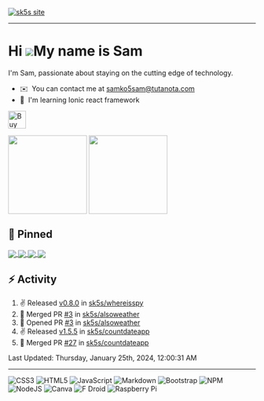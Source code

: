 [![sk5s site](https://sk5s.cyou/sk5s/img/sk5s-site.png)](https://sk5s.cyou/)

---

Hi ![](https://user-images.githubusercontent.com/18350557/176309783-0785949b-9127-417c-8b55-ab5a4333674e.gif)My name is Sam
===========================================================================================================================

<!--Web Developer
-------------
-->
I'm Sam, passionate about staying on the cutting edge of technology.

* ✉️  You can contact me at [samko5sam@tutanota.com](mailto:samko5sam@tutanota.com)
* 🧠  I'm learning Ionic react framework

<a href='https://ko-fi.com/J3J3IM7SC' target='_blank'><img height='36' style='border:0px;height:36px;' src='https://storage.ko-fi.com/cdn/kofi4.png?v=3' border='0' alt='Buy Me a Coffee at ko-fi.com' /></a>

<div>
  <!--<picture>
    <source media="(prefers-color-scheme: dark)" srcset="https://streak-stats.demolab.com?user=sk5s&theme=dark&hide_border=true" />
    <img align="center" src="https://streak-stats.demolab.com?user=sk5s&theme=vue&hide_border=true" alt="GitHub Streak" />
  </picture>-->
  <picture>
    <source media="(prefers-color-scheme: dark)" srcset="https://github-readme-stats.vercel.app/api?username=sk5s&rank_icon=github&show_icons=true&theme=dark&hide=contribs" />
    <img height=160 align="center" src="https://github-readme-stats.vercel.app/api?username=sk5s&show_icons=true&theme=vue&hide=contribs&rank_icon=github" />
  </picture>
  <picture>
    <source media="(prefers-color-scheme: dark)" srcset="https://github-readme-stats.vercel.app/api/top-langs/?username=sk5s&theme=dark&layout=compact&card_width=370" />
    <img height=160 align="center" src="https://github-readme-stats.vercel.app/api/top-langs/?username=sk5s&theme=vue&layout=compact&card_width=370" />
  </picture>
</div>

## 📌 Pinned
<a href="https://github.com/sk5s/countdateapp" target="_blank">
  <picture>
    <source media="(prefers-color-scheme: dark)" srcset="https://github-readme-stats.vercel.app/api/pin/?username=sk5s&repo=countdateapp&show_owner=true&theme=dark&description_lines_count=3" />
    <img align="center" src="https://github-readme-stats.vercel.app/api/pin/?username=sk5s&repo=countdateapp&show_owner=true&description_lines_count=3" />
  </picture>
</a>
<a href="https://github.com/sk5s/whereisspy" target="_blank">
  <picture>
    <source media="(prefers-color-scheme: dark)" srcset="https://github-readme-stats.vercel.app/api/pin/?username=sk5s&repo=whereisspy&show_owner=true&theme=dark&description_lines_count=3" />
    <img align="center" src="https://github-readme-stats.vercel.app/api/pin/?username=sk5s&repo=whereisspy&show_owner=true&description_lines_count=3" />
  </picture>
</a>
<a href="https://github.com/sk5s/alsoweather" target="_blank">
  <picture>
    <source media="(prefers-color-scheme: dark)" srcset="https://github-readme-stats.vercel.app/api/pin/?username=sk5s&repo=alsoweather&show_owner=true&theme=dark&description_lines_count=3" />
    <img align="center" src="https://github-readme-stats.vercel.app/api/pin/?username=sk5s&repo=alsoweather&show_owner=true&description_lines_count=3" />
  </picture>
</a>
<a href="https://github.com/sk5s/sk5s-vsgt" target="_blank">
  <picture>
    <source media="(prefers-color-scheme: dark)" srcset="https://github-readme-stats.vercel.app/api/pin/?username=sk5s&repo=sk5s-vsgt&show_owner=true&theme=dark&description_lines_count=3" />
    <img align="center" src="https://github-readme-stats.vercel.app/api/pin/?username=sk5s&repo=sk5s-vsgt&show_owner=true&description_lines_count=3" />
  </picture>
</a>

## ⚡ Activity

<!--RECENT_ACTIVITY:start-->
1. ✌️ Released [v0.8.0](https://github.com/sk5s/whereisspy/releases/tag/v0.8.0) in [sk5s/whereisspy](https://github.com/sk5s/whereisspy)
2. 🎉 Merged PR [#3](https://github.com/sk5s/alsoweather/pull/3) in [sk5s/alsoweather](https://github.com/sk5s/alsoweather)
3. 💪 Opened PR [#3](https://github.com/sk5s/alsoweather/pull/3) in [sk5s/alsoweather](https://github.com/sk5s/alsoweather)
4. ✌️ Released [v1.5.5](https://github.com/sk5s/countdateapp/releases/tag/v1.5.5) in [sk5s/countdateapp](https://github.com/sk5s/countdateapp)
5. 🎉 Merged PR [#27](https://github.com/sk5s/countdateapp/pull/27) in [sk5s/countdateapp](https://github.com/sk5s/countdateapp)
<!--RECENT_ACTIVITY:end-->

<!--RECENT_ACTIVITY:last_update-->
Last Updated: Thursday, January 25th, 2024, 12:00:31 AM
<!--RECENT_ACTIVITY:last_update_end-->

---

![CSS3](https://img.shields.io/badge/css3-%231572B6.svg?style=for-the-badge&logo=css3&logoColor=white)
![HTML5](https://img.shields.io/badge/html5-%23E34F26.svg?style=for-the-badge&logo=html5&logoColor=white)
![JavaScript](https://img.shields.io/badge/javascript-%23323330.svg?style=for-the-badge&logo=javascript&logoColor=%23F7DF1E)
![Markdown](https://img.shields.io/badge/markdown-%23000000.svg?style=for-the-badge&logo=markdown&logoColor=white)
![Bootstrap](https://img.shields.io/badge/bootstrap-%23563D7C.svg?style=for-the-badge&logo=bootstrap&logoColor=white)
![NPM](https://img.shields.io/badge/NPM-%23000000.svg?style=for-the-badge&logo=npm&logoColor=white)
![NodeJS](https://img.shields.io/badge/node.js-6DA55F?style=for-the-badge&logo=node.js&logoColor=white)
![Canva](https://img.shields.io/badge/Canva-%2300C4CC.svg?style=for-the-badge&logo=Canva&logoColor=white)
![F Droid](https://img.shields.io/badge/F_Droid-1976D2?style=for-the-badge&logo=f-droid&logoColor=white)
![Raspberry Pi](https://img.shields.io/badge/-RaspberryPi-C51A4A?style=for-the-badge&logo=Raspberry-Pi)

<!--![](https://sk5s.cyou/sk5s/ad/sk5s-project.gif)-->
